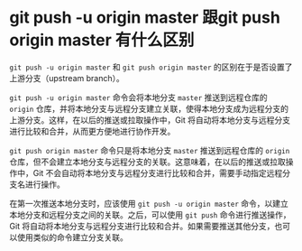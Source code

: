 # git push -u origin master 跟git push origin master 有什么区别
`git push -u origin master` 和 `git push origin master` 的区别在于是否设置了上游分支（upstream branch）。

`git push -u origin master` 命令会将本地分支 `master` 推送到远程仓库的 `origin` 仓库，并将本地分支与远程分支建立关联，使得本地分支成为远程分支的上游分支。这样，在以后的推送或拉取操作中，Git 将自动将本地分支与远程分支进行比较和合并，从而更方便地进行协作开发。

`git push origin master` 命令只是将本地分支 `master` 推送到远程仓库的 `origin` 仓库，但不会建立本地分支与远程分支的关联。这意味着，在以后的推送或拉取操作中，Git 不会自动将本地分支与远程分支进行比较和合并，需要手动指定远程分支名进行操作。

在第一次推送本地分支时，应该使用 `git push -u origin master` 命令，以建立本地分支和远程分支之间的关联。之后，可以使用 `git push` 命令进行推送操作，Git 将自动将本地分支与远程分支进行比较和合并。如果需要推送其他分支，也可以使用类似的命令建立分支关联。
